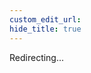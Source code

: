 ```yaml
---
custom_edit_url:
hide_title: true
---
```


Redirecting...

<head>
  <meta http-equiv="refresh" content="1; url=https://rushstack.io/pages/news/" />
</head>
